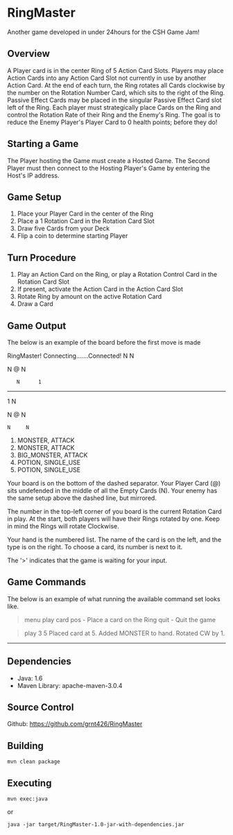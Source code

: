 RingMaster
==========

Another game developed in under 24hours for the CSH Game Jam!

Overview
--------
A Player card is in the center Ring of 5 Action Card Slots.  Players may place
Action Cards into any Action Card Slot not currently in use by another Action
Card. At the end of each turn, the Ring rotates all Cards clockwise by the
number on the Rotation Number Card, which sits to the right of the Ring.
Passive Effect Cards may be placed in the singular Passive Effect Card slot
left of the Ring. Each player must strategically place Cards on the Ring and
control the Rotation Rate of their Ring and the Enemy's Ring. The goal is to
reduce the Enemy Player's Player Card to 0 health points; before they do!

Starting a Game
---------------
The Player hosting the Game must create a Hosted Game.  The Second Player must
then connect to the Hosting Player's Game by entering the Host's IP address.

Game Setup
--------
1. Place your Player Card in the center of the Ring
2. Place a 1 Rotation Card in the Rotation Card Slot
2. Draw five Cards from your Deck
3. Flip a coin to determine starting Player

Turn Procedure
--------------
1. Play an Action Card on the Ring, or play a Rotation Control Card in the
	Rotation Card Slot
2. If present, activate the Action Card in the Action Card Slot
3. Rotate Ring by amount on the active Rotation Card
4. Draw a Card

Game Output
-----------

The below is an example of the board before the first move is made

RingMaster!
Connecting.......Connected!
    N     N

  N    @    N

       N      1
---------------------
1      N

  N    @    N

    N     N

1. MONSTER, ATTACK
2. MONSTER, ATTACK
3. BIG_MONSTER, ATTACK
4. POTION, SINGLE_USE
5. POTION, SINGLE_USE
>

Your board is on the bottom of the dashed separator.  Your Player Card (@) sits
undefended in the middle of all the Empty Cards (N). Your enemy has the same
setup above the dashed line, but mirrored.

The number in the top-left corner of you board is the current Rotation Card in
play. At the start, both players will have their Rings rotated by one. Keep in
mind the Rings will rotate Clockwise.

Your hand is the numbered list.  The name of the card is on the left, and the
type is on the right. To choose a card, its number is next to it.

The '>' indicates that the game is waiting for your input.

Game Commands
-------------
The below is an example of what running the available command set looks like.
> menu
play card pos - Place a card on the Ring
quit - Quit the game

> play 3 5
Placed card at 5.
Added MONSTER to hand.
Rotated CW by 1.

***

Dependencies
------------
* Java: 1.6
* Maven Library: apache-maven-3.0.4

Source Control
--------------
Github: https://github.com/grnt426/RingMaster

Building
--------
	mvn clean package

Executing
---------
	mvn exec:java
or

	java -jar target/RingMaster-1.0-jar-with-dependencies.jar